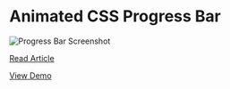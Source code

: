 # Animated CSS Progress Bar

![Progress Bar Screenshot](http://demos.jackbrewer.co.uk/animated-css-progress-bar/screenshot.png)

[Read Article](http://jackbrewer.co.uk/animated-css-progress-bar/)

[View Demo](http://demos.jackbrewer.co.uk/animated-css-progress-bar)